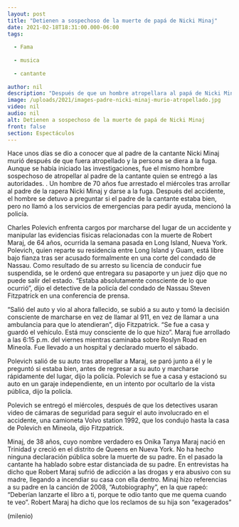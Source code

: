 ```yaml
---
layout: post
title: "Detienen a sospechoso de la muerte de papá de Nicki Minaj"
date: 2021-02-18T18:31:00.000-06:00
tags:
  
  - Fama
  
  - musica
  
  - cantante
  
author: nil
description: "Después de que un hombre atropellara al papá de Nicki Minaj y falleciera, las autoridades arrestaron a un sospechoso. "
image: /uploads/2021/images-padre-nicki-minaj-murio-atropellado.jpg
video: nil
audio: nil
alt: Detienen a sospechoso de la muerte de papá de Nicki Minaj
front: false
section: Espectáculos
---
```


Hace unos días se dio a conocer que al padre de la cantante Nicki Minaj murió después de que fuera atropellado y la persona se diera a la fuga. Aunque se había iniciado las investigaciones, fue el mismo hombre sospechoso de atropellar al padre de la cantante quien se entregó a las autoridades. . Un hombre de 70 años fue arrestado el miércoles tras arrollar al padre de la rapera Nicki Minaj y darse a la fuga. Después del accidente, el hombre se detuvo a preguntar si el padre de la cantante estaba bien, pero no llamó a los servicios de emergencias para pedir ayuda, mencionó la policía. 

Charles Polevich enfrenta cargos por marcharse del lugar de un accidente y manipular las evidencias físicas relacionadas con la muerte de Robert Maraj, de 64 años, ocurrida la semana pasada en Long Island, Nueva York. Polevich, quien reparte su residencia entre Long Island y Guam, está libre bajo fianza tras ser acusado formalmente en una corte del condado de Nassau. Como resultado de su arresto su licencia de conducir fue suspendida, se le ordenó que entregara su pasaporte y un juez dijo que no puede salir del estado. “Estaba absolutamente consciente de lo que ocurrió”, dijo el detective de la policía del condado de Nassau Steven Fitzpatrick en una conferencia de prensa. 

“Salió del auto y vio al ahora fallecido, se subió a su auto y tomó la decisión consciente de marcharse en vez de llamar al 911, en vez de llamar a una ambulancia para que lo atendieran”, dijo Fitzpatrick. “Se fue a casa y guardó el vehículo. Está muy consciente de lo que hizo”. 
Maraj fue arrollado a las 6:15 p.m. del viernes mientras caminaba sobre Roslyn Road en Mineola. Fue llevado a un hospital y declarado muerto el sábado. 

Polevich salió de su auto tras atropellar a Maraj, se paró junto a él y le preguntó si estaba bien, antes de regresar a su auto y marcharse rápidamente del lugar, dijo la policía. Polevich se fue a casa y estacionó su auto en un garaje independiente, en un intento por ocultarlo de la vista pública, dijo la policía. 

Polevich se entregó el miércoles, después de que los detectives usaran video de cámaras de seguridad para seguir el auto involucrado en el accidente, una camioneta Volvo station 1992, que los condujo hasta la casa de Polevich en Mineola, dijo Fitzpatrick. 

Minaj, de 38 años, cuyo nombre verdadero es Onika Tanya Maraj nació en Trinidad y creció en el distrito de Queens en Nueva York. No ha hecho ninguna declaración pública sobre la muerte de su padre. En el pasado la cantante ha hablado sobre estar distanciada de su padre. En entrevistas ha dicho que Robert Maraj sufrió de adicción a las drogas y era abusivo con su madre, llegando a incendiar su casa con ella dentro. Minaj hizo referencias a su padre en la canción de 2008, “Autobiography”, en la que rapeó: “Deberían lanzarte el libro a ti, porque te odio tanto que me quema cuando te veo”. Robert Maraj ha dicho que los reclamos de su hija son “exagerados” 

(milenio)
